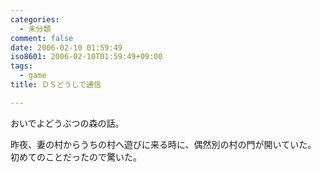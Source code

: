 ```yaml
---
categories:
  - 未分類
comment: false
date: 2006-02-10 01:59:49
iso8601: 2006-02-10T01:59:49+09:00
tags:
  - game
title: ＤＳどうしで通信

---
```


<div class="entry-body">
  <p>おいでよどうぶつの森の話。</p>

  <p>昨夜、妻の村からうちの村へ遊びに来る時に、偶然別の村の門が開いていた。<br />
    初めてのことだったので驚いた。</p>
</div>
